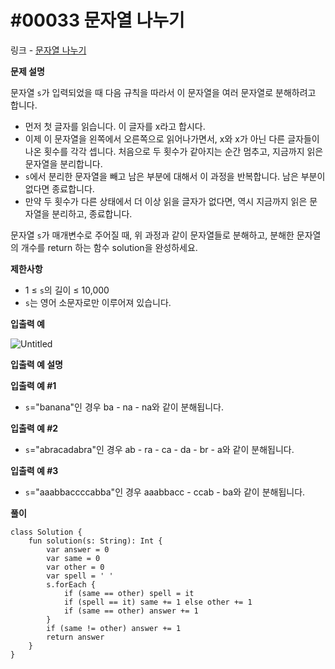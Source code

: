 # #00033 문자열 나누기

링크 - [문자열 나누기](https://school.programmers.co.kr/learn/courses/30/lessons/140108)

**문제 설명**

문자열 `s`가 입력되었을 때 다음 규칙을 따라서 이 문자열을 여러 문자열로 분해하려고 합니다.

- 먼저 첫 글자를 읽습니다. 이 글자를 x라고 합시다.
- 이제 이 문자열을 왼쪽에서 오른쪽으로 읽어나가면서, x와 x가 아닌 다른 글자들이 나온 횟수를 각각 셉니다. 처음으로 두 횟수가 같아지는 순간 멈추고, 지금까지 읽은 문자열을 분리합니다.
- `s`에서 분리한 문자열을 빼고 남은 부분에 대해서 이 과정을 반복합니다. 남은 부분이 없다면 종료합니다.
- 만약 두 횟수가 다른 상태에서 더 이상 읽을 글자가 없다면, 역시 지금까지 읽은 문자열을 분리하고, 종료합니다.

문자열 `s`가 매개변수로 주어질 때, 위 과정과 같이 문자열들로 분해하고, 분해한 문자열의 개수를 return 하는 함수 solution을 완성하세요.

****제한사항****

- 1 ≤ `s`의 길이 ≤ 10,000
- `s`는 영어 소문자로만 이루어져 있습니다.

****입출력 예****

![Untitled](https://user-images.githubusercontent.com/105714784/219606884-846ce80c-3890-4ed1-b3aa-9416efaedfda.png)

****입출력 예 설명****

**입출력 예 #1**

- `s`="banana"인 경우 ba - na - na와 같이 분해됩니다.

**입출력 예 #2**

- `s`="abracadabra"인 경우 ab - ra - ca - da - br - a와 같이 분해됩니다.

**입출력 예 #3**

- `s`="aaabbaccccabba"인 경우 aaabbacc - ccab - ba와 같이 분해됩니다.

**풀이**

```
class Solution {
    fun solution(s: String): Int {
        var answer = 0
        var same = 0
        var other = 0
        var spell = ' '
        s.forEach {
            if (same == other) spell = it
            if (spell == it) same += 1 else other += 1
            if (same == other) answer += 1
        }
        if (same != other) answer += 1
        return answer
    }
}
```
